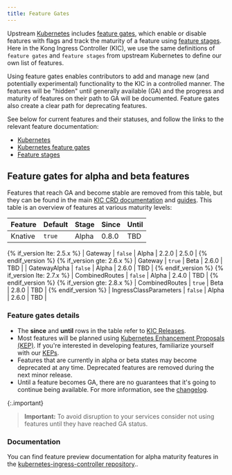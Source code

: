 ```yaml
---
title: Feature Gates
---
```


Upstream [Kubernetes][k8s] includes [feature gates][gates], which enable or disable features with flags and track the maturity of a feature using [feature stages][stages]. Here in the Kong Ingress Controller (KIC), we use the same definitions of `feature gates` and `feature stages` from upstream Kubernetes to define our own list of features.

Using feature gates enables contributors to add and manage new (and potentially experimental) functionality to the KIC in a controlled manner. The features will be "hidden" until generally available (GA) and the progress and maturity of features on their path to GA will be documented. Feature gates also create a clear path for deprecating features.

See below for current features and their statuses, and follow the links to the relevant feature documentation:

* [Kubernetes](https://kubernetes.io)
* [Kubernetes feature gates](https://kubernetes.io/docs/reference/command-line-tools-reference/feature-gates/)
* [Feature stages](https://kubernetes.io/docs/reference/command-line-tools-reference/feature-gates/#feature-stages)


## Feature gates for alpha and beta features

Features that reach GA and become stable are removed from this table, but they can be found in the main [KIC CRD documentation][specs] and [guides][guides]. This table is an overview of features at various maturity levels:


| Feature                | Default | Stage | Since | Until |
|------------------------|---------|-------|-------|-------|
| Knative                | `true`  | Alpha | 0.8.0 | TBD   |

{% if_version lte: 2.5.x %}
| Gateway                | `false` | Alpha | 2.2.0 | 2.5.0 |
{% endif_version %}
{% if_version gte: 2.6.x %}
| Gateway                | `true`  | Beta  | 2.6.0 | TBD   |
| GatewayAlpha           | `false` | Alpha | 2.6.0 | TBD   |
{% endif_version %}
{% if_version lte: 2.7.x %}
| CombinedRoutes         | `false` | Alpha | 2.4.0 | TBD   |
{% endif_version %}
{% if_version gte: 2.8.x %}
| CombinedRoutes         | `true`  | Beta  | 2.8.0 | TBD   |
{% endif_version %}
| IngressClassParameters | `false` | Alpha | 2.6.0 | TBD   |

### Feature gates details

- The **since** and **until** rows in the table refer to [KIC Releases][releases].
- Most features will be planned using [Kubernetes Enhancement Proposals (KEP)][k8s-keps]. If you're interested in developing features, familiarize yourself with our [KEPs][kic-keps].
- Features that are currently in alpha or beta states may become deprecated at any time. Deprecated features are removed during the next minor release. 
- Until a feature becomes GA, there are no guarantees that it's going to continue being available. For more information, see the [changelog](https://github.com/Kong/kubernetes-ingress-controller/blob/main/CHANGELOG.md).

{:.important}
>**Important:** To avoid disruption to your services consider not using features until they have reached GA status. 

### Documentation

You can find feature preview documentation for alpha maturity features in the [kubernetes-ingress-controller repository](https://github.com/Kong/kubernetes-ingress-controller/blob/main/FEATURE_PREVIEW_DOCUMENTATION.md)..


[k8s]:https://kubernetes.io
[gates]:https://kubernetes.io/docs/reference/command-line-tools-reference/feature-gates/
[stages]:https://kubernetes.io/docs/reference/command-line-tools-reference/feature-gates/#feature-stages
[specs]: /kong-ingress-controller/latest/references/custom-resources/
[guides]: /kong-ingress-controller/latest/guides/overview/
[k8s-keps]:https://github.com/kubernetes/enhancements
[kic-keps]:https://github.com/Kong/kubernetes-ingress-controller/tree/main/keps
[releases]:https://github.com/Kong/kubernetes-ingress-controller/releases
[kong-docs]:https://github.com/Kong/docs.konghq.com
[kic-guides]: /kong-ingress-controller/latest/guides/overview/